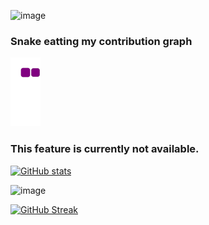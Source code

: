 ![image](https://c.tenor.com/vmk7T3OWjV8AAAAi/meow-meow-catboy.gif)

### Snake eatting my contribution graph
![snake gif](https://github.com/NicolaiCushnir/NicolaiCushnir/blob/output/github-contribution-grid-snake.gif)

### This feature is currently not available.
[![GitHub stats](https://github-readme-stats.vercel.app/api?username=anuraghazra)](https://github.com/anuraghazra/github-readme-stats)

![image](https://user-images.githubusercontent.com/73097560/115834477-dbab4500-a447-11eb-908a-139a6edaec5c.gif)

[![GitHub Streak](https://github-readme-streak-stats.herokuapp.com?user=NicolaiCushnir&theme=vue&date_format=M%20j%5B%2C%20Y%5D)](https://git.io/streak-stats)